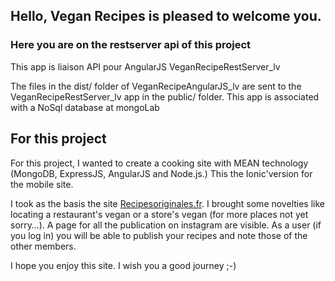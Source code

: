 
## Hello, Vegan Recipes is pleased to welcome you.

### Here you are on the restserver api of this project 
This app is liaison API pour AngularJS VeganRecipeRestServer_lv

The files in the dist/  folder of VeganRecipeAngularJS_lv are sent to the VeganRecipeRestServer_lv app in the public/ folder. This app is associated with a NoSql database at mongoLab


## For this project 
For this project, I wanted to create a cooking site with MEAN technology (MongoDB, ExpressJS, AngularJS and Node.js.)
This the Ionic'version for the mobile site.
  
I took as the basis the site [Recipesoriginales.fr](http://www.recettesoriginales.fr/).
I brought some novelties like locating a restaurant's vegan or a store's vegan (for more places not yet sorry…). 
A page for all the publication on instagram are visible.
As a user (if you log in) you will be able to publish your recipes and note those of the other members.
  
I hope you enjoy this site. I wish you a good journey ;-)
